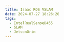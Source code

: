 ```yaml
---
title: Isaac ROS VSLAM
date: 2024-07-27 18:26:20
tags:
  - IntelRealSenseD455
  - SLAM
  - JetsonOrin
---
```

